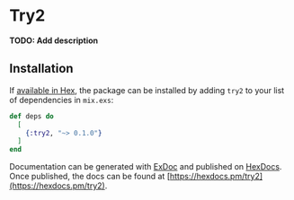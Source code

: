 # Try2

**TODO: Add description**

## Installation

If [available in Hex](https://hex.pm/docs/publish), the package can be installed
by adding `try2` to your list of dependencies in `mix.exs`:

```elixir
def deps do
  [
    {:try2, "~> 0.1.0"}
  ]
end
```

Documentation can be generated with [ExDoc](https://github.com/elixir-lang/ex_doc)
and published on [HexDocs](https://hexdocs.pm). Once published, the docs can
be found at [https://hexdocs.pm/try2](https://hexdocs.pm/try2).


